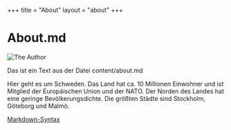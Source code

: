 +++
title = "About"
layout = "about"
+++

# About.md

<img src="/images/avatar.webp" alt="The Author" style="max-width: 300px;"> 

Das ist ein Text aus der Datei content/about.md

Hier geht es um Schweden. Das Land hat ca. 10 Millionen Einwohner und ist Mitglied der Europäischen Union und der NATO.
Der Norden des Landes hat eine geringe Bevölkerungsdichte. Die größten Städte sind Stockholm, Göteborg und Malmö.

<a href = "https://github.com/adam-p/markdown-here/wiki/markdown-cheatsheet" target = "_blank" style="text-decoration: underline">Markdown-Syntax</a>
